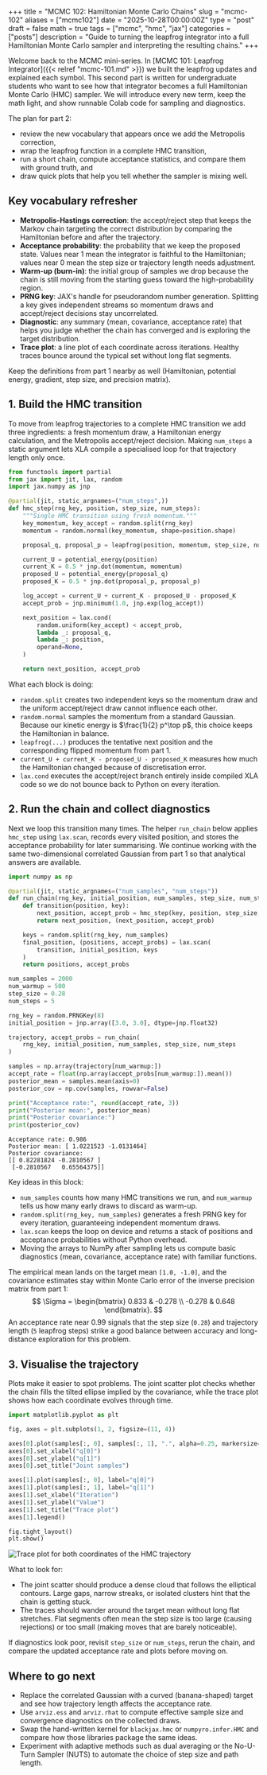 +++
title = "MCMC 102: Hamiltonian Monte Carlo Chains"
slug = "mcmc-102"
aliases = ["mcmc102"]
date = "2025-10-28T00:00:00Z"
type = "post"
draft = false
math = true
tags = ["mcmc", "hmc", "jax"]
categories = ["posts"]
description = "Guide to turning the leapfrog integrator into a full Hamiltonian Monte Carlo sampler and interpreting the resulting chains."
+++

Welcome back to the MCMC mini-series. In [MCMC 101: Leapfrog Integrator]({{< relref "mcmc-101.md" >}}) we built the leapfrog updates and explained each symbol. This second part is written for undergraduate students who want to see how that integrator becomes a full Hamiltonian Monte Carlo (HMC) sampler. We will introduce every new term, keep the math light, and show runnable Colab code for sampling and diagnostics.

The plan for part 2:
- review the new vocabulary that appears once we add the Metropolis correction,
- wrap the leapfrog function in a complete HMC transition,
- run a short chain, compute acceptance statistics, and compare them with ground truth, and
- draw quick plots that help you tell whether the sampler is mixing well.

## Key vocabulary refresher

- **Metropolis-Hastings correction**: the accept/reject step that keeps the Markov chain targeting the correct distribution by comparing the Hamiltonian before and after the trajectory.
- **Acceptance probability**: the probability that we keep the proposed state. Values near 1 mean the integrator is faithful to the Hamiltonian; values near 0 mean the step size or trajectory length needs adjustment.
- **Warm-up (burn-in)**: the initial group of samples we drop because the chain is still moving from the starting guess toward the high-probability region.
- **PRNG key**: JAX's handle for pseudorandom number generation. Splitting a key gives independent streams so momentum draws and accept/reject decisions stay uncorrelated.
- **Diagnostic**: any summary (mean, covariance, acceptance rate) that helps you judge whether the chain has converged and is exploring the target distribution.
- **Trace plot**: a line plot of each coordinate across iterations. Healthy traces bounce around the typical set without long flat segments.

Keep the definitions from part 1 nearby as well (Hamiltonian, potential energy, gradient, step size, and precision matrix).

## 1. Build the HMC transition

To move from leapfrog trajectories to a complete HMC transition we add three ingredients: a fresh momentum draw, a Hamiltonian energy calculation, and the Metropolis accept/reject decision. Making `num_steps` a static argument lets XLA compile a specialised loop for that trajectory length only once.

```python
from functools import partial
from jax import jit, lax, random
import jax.numpy as jnp

@partial(jit, static_argnames=("num_steps",))
def hmc_step(rng_key, position, step_size, num_steps):
    """Single HMC transition using fresh momentum."""
    key_momentum, key_accept = random.split(rng_key)
    momentum = random.normal(key_momentum, shape=position.shape)

    proposal_q, proposal_p = leapfrog(position, momentum, step_size, num_steps)

    current_U = potential_energy(position)
    current_K = 0.5 * jnp.dot(momentum, momentum)
    proposed_U = potential_energy(proposal_q)
    proposed_K = 0.5 * jnp.dot(proposal_p, proposal_p)

    log_accept = current_U + current_K - proposed_U - proposed_K
    accept_prob = jnp.minimum(1.0, jnp.exp(log_accept))

    next_position = lax.cond(
        random.uniform(key_accept) < accept_prob,
        lambda _: proposal_q,
        lambda _: position,
        operand=None,
    )

    return next_position, accept_prob
```

What each block is doing:
- `random.split` creates two independent keys so the momentum draw and the uniform accept/reject draw cannot influence each other.
- `random.normal` samples the momentum from a standard Gaussian. Because our kinetic energy is $\frac{1}{2} p^\top p$, this choice keeps the Hamiltonian in balance.
- `leapfrog(...)` produces the tentative next position and the corresponding flipped momentum from part 1.
- `current_U + current_K - proposed_U - proposed_K` measures how much the Hamiltonian changed because of discretisation error.
- `lax.cond` executes the accept/reject branch entirely inside compiled XLA code so we do not bounce back to Python on every iteration.

## 2. Run the chain and collect diagnostics

Next we loop this transition many times. The helper `run_chain` below applies `hmc_step` using `lax.scan`, records every visited position, and stores the acceptance probability for later summarising. We continue working with the same two-dimensional correlated Gaussian from part 1 so that analytical answers are available.

```python
import numpy as np

@partial(jit, static_argnames=("num_samples", "num_steps"))
def run_chain(rng_key, initial_position, num_samples, step_size, num_steps):
    def transition(position, key):
        next_position, accept_prob = hmc_step(key, position, step_size, num_steps)
        return next_position, (next_position, accept_prob)

    keys = random.split(rng_key, num_samples)
    final_position, (positions, accept_probs) = lax.scan(
        transition, initial_position, keys
    )
    return positions, accept_probs

num_samples = 2000
num_warmup = 500
step_size = 0.28
num_steps = 5

rng_key = random.PRNGKey(8)
initial_position = jnp.array([3.0, 3.0], dtype=jnp.float32)

trajectory, accept_probs = run_chain(
    rng_key, initial_position, num_samples, step_size, num_steps
)

samples = np.array(trajectory[num_warmup:])
accept_rate = float(np.array(accept_probs[num_warmup:]).mean())
posterior_mean = samples.mean(axis=0)
posterior_cov = np.cov(samples, rowvar=False)

print("Acceptance rate:", round(accept_rate, 3))
print("Posterior mean:", posterior_mean)
print("Posterior covariance:")
print(posterior_cov)
```

```text
Acceptance rate: 0.986
Posterior mean: [ 1.0221523 -1.0131464]
Posterior covariance:
[[ 0.82281824 -0.2810567 ]
 [-0.2810567   0.65564375]]
```

Key ideas in this block:
- `num_samples` counts how many HMC transitions we run, and `num_warmup` tells us how many early draws to discard as warm-up.
- `random.split(rng_key, num_samples)` generates a fresh PRNG key for every iteration, guaranteeing independent momentum draws.
- `lax.scan` keeps the loop on device and returns a stack of positions and acceptance probabilities without Python overhead.
- Moving the arrays to NumPy after sampling lets us compute basic diagnostics (mean, covariance, acceptance rate) with familiar functions.

The empirical mean lands on the target mean `[1.0, -1.0]`, and the covariance estimates stay within Monte Carlo error of the inverse precision matrix from part 1:
$$
\Sigma =
\begin{bmatrix}
0.833 & -0.278 \\
-0.278 & 0.648
\end{bmatrix}.
$$
An acceptance rate near $0.99$ signals that the step size (`0.28`) and trajectory length (`5` leapfrog steps) strike a good balance between accuracy and long-distance exploration for this problem.

## 3. Visualise the trajectory

Plots make it easier to spot problems. The joint scatter plot checks whether the chain fills the tilted ellipse implied by the covariance, while the trace plot shows how each coordinate evolves through time.

```python
import matplotlib.pyplot as plt

fig, axes = plt.subplots(1, 2, figsize=(11, 4))

axes[0].plot(samples[:, 0], samples[:, 1], ".", alpha=0.25, markersize=2)
axes[0].set_xlabel("q[0]")
axes[0].set_ylabel("q[1]")
axes[0].set_title("Joint samples")

axes[1].plot(samples[:, 0], label="q[0]")
axes[1].plot(samples[:, 1], label="q[1]")
axes[1].set_xlabel("Iteration")
axes[1].set_ylabel("Value")
axes[1].set_title("Trace plot")
axes[1].legend()

fig.tight_layout()
plt.show()
```

![Trace plot for both coordinates of the HMC trajectory](/images/posts/mcmc-leapfrog-trace.png)

What to look for:
- The joint scatter should produce a dense cloud that follows the elliptical contours. Large gaps, narrow streaks, or isolated clusters hint that the chain is getting stuck.
- The traces should wander around the target mean without long flat stretches. Flat segments often mean the step size is too large (causing rejections) or too small (making moves that are barely noticeable).

If diagnostics look poor, revisit `step_size` or `num_steps`, rerun the chain, and compare the updated acceptance rate and plots before moving on.

## Where to go next

- Replace the correlated Gaussian with a curved (banana-shaped) target and see how trajectory length affects the acceptance rate.
- Use `arviz.ess` and `arviz.rhat` to compute effective sample size and convergence diagnostics on the collected draws.
- Swap the hand-written kernel for `blackjax.hmc` or `numpyro.infer.HMC` and compare how those libraries package the same ideas.
- Experiment with adaptive methods such as dual averaging or the No-U-Turn Sampler (NUTS) to automate the choice of step size and path length.
